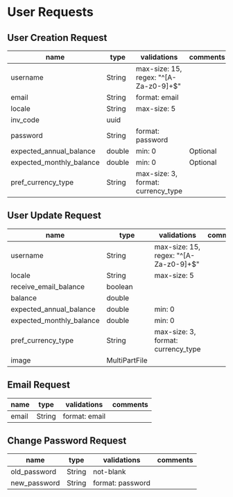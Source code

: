 # User Requests

## User Creation Request

| name                     | type   | validations                           | comments |
| ------------------------ | ------ | ------------------------------------- | -------- |
| username                 | String | max-size: 15, regex: "^[A-Za-z0-9]+$" |          |
| email                    | String | format: email                         |          |
| locale                   | String | max-size: 5                           |          |
| inv_code                 | uuid   |                                       |          |
| password                 | String | format: password                      |          |
| expected_annual_balance  | double | min: 0                                | Optional |
| expected_monthly_balance | double | min: 0                                | Optional |
| pref_currency_type       | String | max-size: 3, format: currency_type    |          |

## User Update Request

| name                     | type          | validations                           | comments |
| ------------------------ | ------------- | ------------------------------------- | -------- |
| username                 | String        | max-size: 15, regex: "^[A-Za-z0-9]+$" |          |
| locale                   | String        | max-size: 5                           |          |
| receive_email_balance    | boolean       |                                       |          |
| balance                  | double        |                                       |          |
| expected_annual_balance  | double        | min: 0                                |          |
| expected_monthly_balance | double        | min: 0                                |          |
| pref_currency_type       | String        | max-size: 3, format: currency_type    |          |
| image                    | MultiPartFile |                                       |          |

## Email Request

| name  | type   | validations   | comments |
| ----- | ------ | ------------- | -------- |
| email | String | format: email |          |

## Change Password Request

| name         | type   | validations      | comments |
| ------------ | ------ | ---------------- | -------- |
| old_password | String | not-blank        |          |
| new_password | String | format: password |          |
